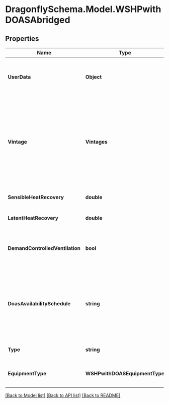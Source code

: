 
# DragonflySchema.Model.WSHPwithDOASAbridged

## Properties

Name | Type | Description | Notes
------------ | ------------- | ------------- | -------------
**UserData** | **Object** | Optional dictionary of user data associated with the object.All keys and values of this dictionary should be of a standard data type to ensure correct serialization of the object (eg. str, float, int, list). | [optional] 
**Vintage** | **Vintages** | Text for the vintage of the template system. This will be used to set efficiencies for various pieces of equipment within the system. Further information about these defaults can be found in the version of ASHRAE 90.1 corresponding to the selected vintage. Read-only versions of the standard can be found at: https://www.ashrae.org/technical-resources/standards-and-guidelines/read-only-versions-of-ashrae-standards | [optional] 
**SensibleHeatRecovery** | **double** | A number between 0 and 1 for the effectiveness of sensible heat recovery within the system. | [optional] [default to 0D]
**LatentHeatRecovery** | **double** | A number between 0 and 1 for the effectiveness of latent heat recovery within the system. | [optional] [default to 0D]
**DemandControlledVentilation** | **bool** | Boolean to note whether demand controlled ventilation should be used on the system, which will vary the amount of ventilation air according to the occupancy schedule of the Rooms. | [optional] [default to false]
**DoasAvailabilitySchedule** | **string** | An optional On/Off discrete schedule to set when the dedicated outdoor air system (DOAS) shuts off. This will not only prevent any outdoor air from flowing thorough the system but will also shut off the fans, which can result in more energy savings when spaces served by the DOAS are completely unoccupied. If None, the DOAS will be always on. | [optional] 
**Type** | **string** |  | [optional] [readonly] [default to "WSHPwithDOASAbridged"]
**EquipmentType** | **WSHPwithDOASEquipmentType** | Text for the specific type of system equipment from the WSHPwithDOASEquipmentType enumeration. | [optional] 

[[Back to Model list]](../README.md#documentation-for-models)
[[Back to API list]](../README.md#documentation-for-api-endpoints)
[[Back to README]](../README.md)

